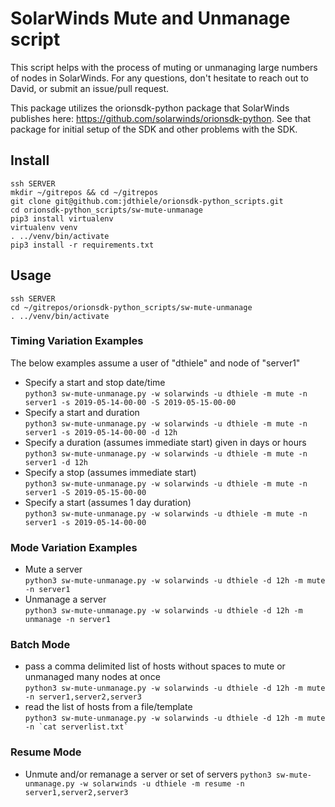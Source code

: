 # SolarWinds Mute and Unmanage script

This script helps with the process of muting or unmanaging large numbers of nodes in SolarWinds. For any questions, don't hesitate to reach out to David, or submit an issue/pull request.

This package utilizes the orionsdk-python package that SolarWinds publishes here: https://github.com/solarwinds/orionsdk-python. See that package for initial setup of the SDK and other problems with the SDK.

## Install

``` shell
ssh SERVER
mkdir ~/gitrepos && cd ~/gitrepos
git clone git@github.com:jdthiele/orionsdk-python_scripts.git
cd orionsdk-python_scripts/sw-mute-unmanage
pip3 install virtualenv
virtualenv venv
. ../venv/bin/activate
pip3 install -r requirements.txt
```

## Usage

``` shell
ssh SERVER  
cd ~/gitrepos/orionsdk-python_scripts/sw-mute-unmanage  
. ../venv/bin/activate
```

### Timing Variation Examples

The below examples assume a user of "dthiele" and node of "server1"

- Specify a start and stop date/time  
`python3 sw-mute-unmanage.py -w solarwinds -u dthiele -m mute -n server1 -s 2019-05-14-00-00 -S 2019-05-15-00-00`
- Specify a start and duration  
`python3 sw-mute-unmanage.py -w solarwinds -u dthiele -m mute -n server1 -s 2019-05-14-00-00 -d 12h`
- Specify a duration (assumes immediate start) given in days or hours  
`python3 sw-mute-unmanage.py -w solarwinds -u dthiele -m mute -n server1 -d 12h`
- Specify a stop (assumes immediate start)  
`python3 sw-mute-unmanage.py -w solarwinds -u dthiele -m mute -n server1 -S 2019-05-15-00-00`
- Specify a start (assumes 1 day duration)  
`python3 sw-mute-unmanage.py -w solarwinds -u dthiele -m mute -n server1 -s 2019-05-14-00-00`

### Mode Variation Examples

- Mute a server  
`python3 sw-mute-unmanage.py -w solarwinds -u dthiele -d 12h -m mute -n server1`
- Unmanage a server  
`python3 sw-mute-unmanage.py -w solarwinds -u dthiele -d 12h -m unmanage -n server1`

### Batch Mode

- pass a comma delimited list of hosts without spaces to mute or unmanaged many nodes at once  
`python3 sw-mute-unmanage.py -w solarwinds -u dthiele -d 12h -m mute -n server1,server2,server3`
- read the list of hosts from a file/template  
``python3 sw-mute-unmanage.py -w solarwinds -u dthiele -d 12h -m mute -n `cat serverlist.txt` ``

### Resume Mode

- Unmute and/or remanage a server or set of servers
`python3 sw-mute-unmanage.py -w solarwinds -u dthiele -m resume -n server1,server2,server3`
